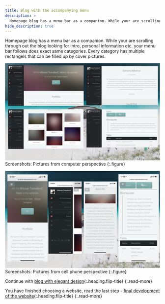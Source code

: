 ```yaml
---
title: Blog with the accompanying menu
description: >
  Homepage blog has a menu bar as a companion. While your are scrolling through out the blog looking for intro, personal information... by Milovan Tomašević
hide_description: true
---
```


Homepage blog has a menu bar as a companion. While your are scrolling through out the blog looking for intro, personal information etc. your menu bar follows does exact same categories. Every category has multiple rectangels that can be filled up by cover pictures.

![](/assets/img/sites/demo13/screenshot-from-mac.jpg)
Screenshots: Pictures from computer perspective
{:.figure}

![](/assets/img/sites/demo13/screenshot-from-iphone.jpg)
Screenshots: Pictures from cell phone perspective
{:.figure}

Continue with [blog with elegant design]{:.heading.flip-title}
{:.read-more}

You have finished choosing a website, read the last step - [final development of the website]{:.heading.flip-title}
{:.read-more}

[demo13]: https://www.demo.milovantomasevic.com/demo13
[blog with elegant design]: blog-with-elegant-design.md
[full list of demo websites]: https://www.demo.milovantomasevic.com/
[final development of the website]: ../final-development-of-the-website.md